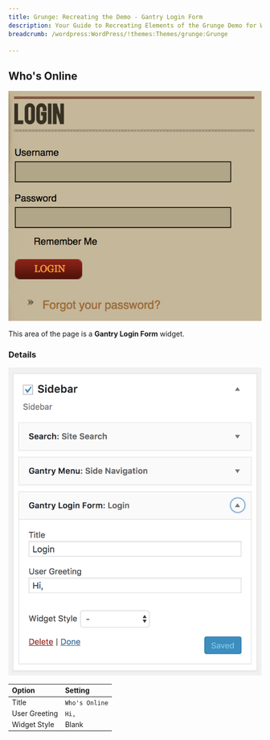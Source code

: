 ```yaml
---
title: Grunge: Recreating the Demo - Gantry Login Form
description: Your Guide to Recreating Elements of the Grunge Demo for WordPress
breadcrumb: /wordpress:WordPress/!themes:Themes/grunge:Grunge

---
```


Who's Online
-----

![](assets/demo_5.png)

This area of the page is a **Gantry Login Form** widget. 

### Details

![](assets/demo_5a.png)

| Option        | Setting        |
| :---------    | :------------- |
| Title         | `Who's Online` |
| User Greeting | `Hi,`          |
| Widget Style  | Blank          |

